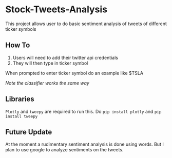 # Stock-Tweets-Analysis
This project allows user to do basic sentiment analysis of tweets of different ticker symbols 

## How To
<ol>
  <li>Users will need to add their twitter api credentials </li>
  <li> They will then type in ticker symbol </li>
</ol>
When prompted to enter ticker symbol do an example like $TSLA

*Note the classifier works the same way*

## Libraries
 `Plotly` and `tweepy` are required to run this. Do `pip install plotly` and `pip install tweepy`
 


## Future Update
At the moment a rudimentary sentiment analysis is done using words. But I plan to use google to analyze sentiments on the tweets. 
